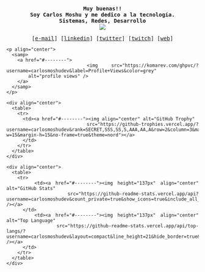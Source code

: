 <div align="justify">
  <p align="center">
    <samp>
      <b>
        Muy buenas!!
        <br>
        Soy Carlos Moshu y me dedico a la tecnología.
        <br>
        Sistemas, Redes, Desarrollo
      </b>
      <br>
      <image
        src="https://readme-typing-svg.herokuapp.com?font=Iosevka&size=16&color=6791c9&center=true&width=410&height=45&lines=public+void+Hola+(+)+{+}">
        <br>
    </samp>
  </p>
    <p align="center">
      <samp>
        [<a href="mailto:carlos@carlosmoshu.com">e-mail</a>]
        [<a href="https://www.linkedin.com/in/carlos-moshu/">linkedin</a>]
        [<a href="https://twitter.com/CarlosMoshu">twitter</a>]
        [<a href="https://www.twitch.tv/carlosmoshutv">twitch</a>]
        [<a href="https://www.carlosmoshu.com">web</a>]
      </samp>
    </p>

    <p align="center">
      <samp>
        <a href="#--------">
          <img src="https://komarev.com/ghpvc/?username=carlosmoshudev&label=Profile+Views&color=grey"
            alt="profile views" />
        </a>
      </samp>
    </p>

    <div align="center">
      <table>
        <tr>
          <td><a href="#--------"><img align="center" alt="GitHub Trophy"
                src="https://github-trophies.vercel.app/?username=carlosmoshudev&rank=SECRET,SSS,SS,S,AAA,AA,A&row=2&column=3&margin-w=15&margin-h=15&no-frame=true&theme=nord"></a>
          </td>
        </tr>
      </table>
    </div>

    <div align="center">
      <table>
        <tr>
          <td><a href="#--------"><img height="137px" align="center" alt="GitHub Stats"
                src="https://github-readme-stats.vercel.app/api?username=carlosmoshudev&count_private=true&show_icons=true&include_all_commits=true&line_height=21&hide_border=true&theme=nord" /></a>
          </td>
          <td><a href="#--------"><img height="137px" align="center" alt="Top Language"
                src="https://github-readme-stats.vercel.app/api/top-langs/?username=carlosmoshudev&layout=compact&line_height=21&hide_border=true&theme=nord" /></a>
          </td>
        </tr>
      </table>
    </div>
</div>

